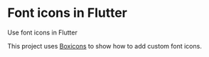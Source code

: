# Font icons in Flutter

Use font icons in Flutter

This project uses [Boxicons](https://boxicons.com/) to show how to add custom font icons.